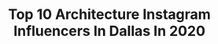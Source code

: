 ---
title: Top 10 Architecture Instagram Influencers In Dallas In 2020
description: >-
  Find top architecture Instagram influencers in Dallas in 2020. Most popular hashtags: #architecture #nature #diningroom #repost.
platform: Instagram
profiles:
  - username: "stephensillsassociates"
    fullname: >-
      Stephen Sills Associates
    location: "United States"
    followers: 61371
    engagement: 182
    commentsToLikes: 0.033726
    id: ck55lez4b1eto0i11bfh281s5
    verified: false
    hashtags: "#studydesign, #fireplace, #tabledesign, #winter"
  - username: "partyonthefarm"
    fullname: >-
      𝘊𝘩𝘳𝘪𝘴𝘵𝘪𝘦 #partyonthefarm
    location: "United States"
    followers: 3102
    engagement: 1045
    commentsToLikes: 0.444829
    id: ck5qa7omceyzk0i115px6t50h
    verified: false
    hashtags: "#partyanimals, #food, #friscotx, #makehomematter"
  - username: "lovesdfw"
    fullname: >-
      Ben Zavala
    location: "United States"
    followers: 3633
    engagement: 1688
    commentsToLikes: 0.030993
    id: ck135dhp90wpw0i195ux6vys6
    verified: false
    hashtags: ""
  - username: "jenkinsinteriors"
    fullname: >-
      jenkins Interiors
    location: "United States"
    followers: 44011
    engagement: 274
    commentsToLikes: 0.032741
    id: ckaor092hl5pv0i785nqqsfgj
    verified: false
    hashtags: "#stairs, #cafecurtain, #pattern, #diningroom"
  - username: "brandon_barre"
    fullname: >-
      BRANDON BARRÉ PHOTOGRAPHY
    location: "United States"
    followers: 22937
    engagement: 274
    commentsToLikes: 0.026605
    id: ck0ttdi4229iv0i19qbu19kf6
    verified: false
    hashtags: "#interiorarchitecture, #halekulanihotel, #toronto, #travelphotographer"
  - username: "marcosal85"
    fullname: >-
      Marco
    location: "United States"
    followers: 99301
    engagement: 427
    commentsToLikes: 0.021042
    id: ckaoujcuc0iy50i78ms1a6005
    verified: false
    hashtags: "#isladepascua, #machupicchu, #backyard, #architecture"
  - username: "thefunkgypsy"
    fullname: >-
      Michele Moss Design
    location: "United States"
    followers: 26198
    engagement: 296
    commentsToLikes: 0.241671
    id: ck0vy969v2u8w0i19k0mgf73x
    verified: false
    hashtags: "#campthemeroom, #girlswhoblog, #spring2020, #disneylove"
  - username: "swagroup"
    fullname: >-
      SWA
    location: "United States"
    followers: 8551
    engagement: 357
    commentsToLikes: 0.008265
    id: ck0w5xaql5w350i19speamgeu
    verified: false
    hashtags: "#creative, #cyclinglife, #commute, #plantagarden"
  - username: "fieldoperations"
    fullname: >-
      James Corner Field Operations
    location: "United States"
    followers: 25235
    engagement: 262
    commentsToLikes: 0.005084
    id: ck0vwmuhyukv40i19z9hpg218
    verified: false
    hashtags: "#portagecove, #designwithnaturenow, #mchargcenter, #resilientdesign"
  - username: "ryanstreetandassociates"
    fullname: >-
      Ryan Street & Associates
    location: "United States"
    followers: 9533
    engagement: 531
    commentsToLikes: 0.018208
    id: ck5c1ddpyuy7u0i11aip94k4d
    verified: false
    hashtags: "#outdoorliving, #stratfordmountain, #bettis, #interior"
---